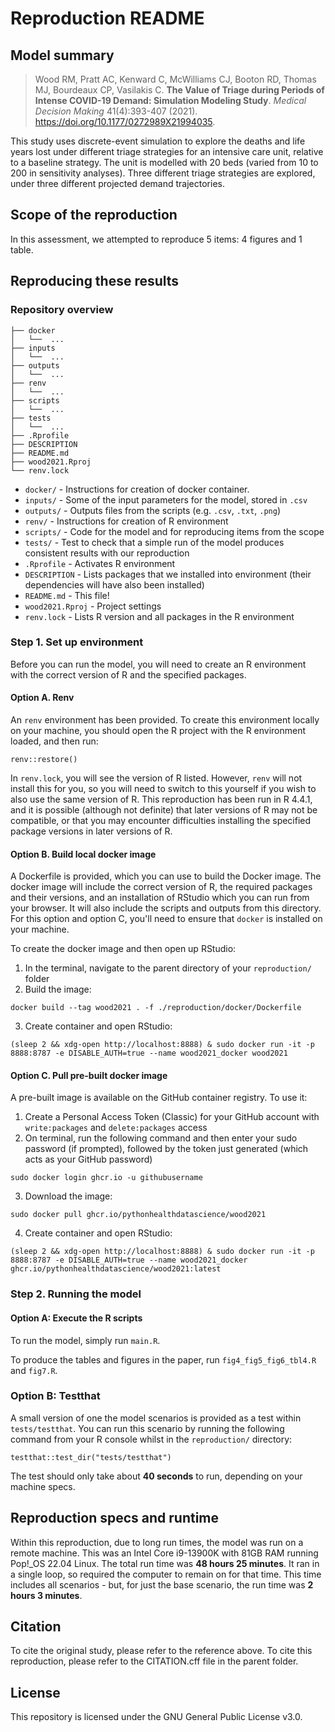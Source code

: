 # Reproduction README

## Model summary

> Wood RM, Pratt AC, Kenward C, McWilliams CJ, Booton RD, Thomas MJ, Bourdeaux CP, Vasilakis C. **The Value of Triage during Periods of Intense COVID-19 Demand: Simulation Modeling Study**. *Medical Decision Making* 41(4):393-407 (2021). <https://doi.org/10.1177/0272989X21994035>.

This study uses discrete-event simulation to explore the deaths and life years lost under different triage strategies for an intensive care unit, relative to a baseline strategy. The unit is modelled with 20 beds (varied from 10 to 200 in sensitivity analyses). Three different triage strategies are explored, under three different projected demand trajectories.

## Scope of the reproduction

In this assessment, we attempted to reproduce 5 items: 4 figures and 1 table.

## Reproducing these results

### Repository overview

```
├── docker
│   └──  ...
├── inputs
│   └──  ...
├── outputs
│   └──  ...
├── renv
│   └──  ...
├── scripts
│   └──  ...
├── tests
│   └──  ...
├── .Rprofile
├── DESCRIPTION
├── README.md
├── wood2021.Rproj
└── renv.lock
```

* `docker/` - Instructions for creation of docker container.
* `inputs/` - Some of the input parameters for the model, stored in `.csv`
* `outputs/` - Outputs files from the scripts (e.g. `.csv`, `.txt`, `.png`)
* `renv/` - Instructions for creation of R environment
* `scripts/` - Code for the model and for reproducing items from the scope
* `tests/` - Test to check that a simple run of the model produces consistent results with our reproduction
* `.Rprofile` - Activates R environment
* `DESCRIPTION` - Lists packages that we installed into environment (their dependencies will have also been installed)
* `README.md` - This file!
* `wood2021.Rproj` - Project settings
* `renv.lock` - Lists R version and all packages in the R environment

### Step 1. Set up environment

Before you can run the model, you will need to create an R environment with the correct version of R and the specified packages.

#### Option A. Renv

An `renv` environment has been provided. To create this environment locally on your machine, you should open the R project with the R environment loaded, and then run:

```
renv::restore()
```

In `renv.lock`, you will see the version of R listed. However, `renv` will not install this for you, so you will need to switch to this yourself if you wish to also use the same version of R. This reproduction has been run in R 4.4.1, and it is possible (although not definite) that later versions of R may not be compatible, or that you may encounter difficulties installing the specified package versions in later versions of R.

#### Option B. Build local docker image

A Dockerfile is provided, which you can use to build the Docker image. The docker image will include the correct version of R, the required packages and their versions, and an installation of RStudio which you can run from your browser. It will also include the scripts and outputs from this directory. For this option and option C, you'll need to ensure that `docker` is installed on your machine.

To create the docker image and then open up RStudio:

1. In the terminal, navigate to the parent directory of your `reproduction/` folder
2. Build the image:

```
docker build --tag wood2021 . -f ./reproduction/docker/Dockerfile
```

3. Create container and open RStudio:

```
(sleep 2 && xdg-open http://localhost:8888) & sudo docker run -it -p 8888:8787 -e DISABLE_AUTH=true --name wood2021_docker wood2021
```

#### Option C. Pull pre-built docker image

A pre-built image is available on the GitHub container registry. To use it:

1. Create a Personal Access Token (Classic) for your GitHub account with `write:packages` and `delete:packages` access
2. On terminal, run the following command and then enter your sudo password (if prompted), followed by the token just generated (which acts as your GitHub password)

```
sudo docker login ghcr.io -u githubusername
```

3. Download the image:

```
sudo docker pull ghcr.io/pythonhealthdatascience/wood2021
```

4. Create container and open RStudio:

```
(sleep 2 && xdg-open http://localhost:8888) & sudo docker run -it -p 8888:8787 -e DISABLE_AUTH=true --name wood2021_docker ghcr.io/pythonhealthdatascience/wood2021:latest
```

### Step 2. Running the model

#### Option A: Execute the R scripts

To run the model, simply run `main.R`.

To produce the tables and figures in the paper, run `fig4_fig5_fig6_tbl4.R` and `fig7.R`.

### Option B: Testthat

A small version of one the model scenarios is provided as a test within `tests/testthat`. You can run this scenario by running the following command from your R console whilst in the `reproduction/` directory:

```
testthat::test_dir("tests/testthat")
```

The test should only take about **40 seconds** to run, depending on your machine specs.

## Reproduction specs and runtime

Within this reproduction, due to long run times, the model was run on a remote machine. This was an Intel Core i9-13900K with 81GB RAM running Pop!_OS 22.04 Linux. The total run time was **48 hours 25 minutes**. It ran in a single loop, so required the computer to remain on for that time. This time includes all scenarios - but, for just the base scenario, the run time was **2 hours 3 minutes**.

## Citation

To cite the original study, please refer to the reference above. To cite this reproduction, please refer to the CITATION.cff file in the parent folder.

## License

This repository is licensed under the GNU General Public License v3.0.